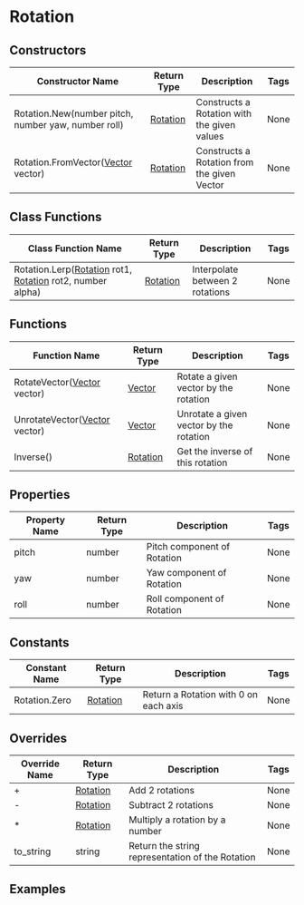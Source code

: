 # Rotation

## Constructors

| Constructor Name | Return Type | Description | Tags |
|---------------|-------------|-------------|------|
| Rotation.New(number pitch, number yaw, number roll) | [Rotation](rotation) | Constructs a Rotation with the given values | None |
| Rotation.FromVector([Vector](vector) vector) | [Rotation](rotation) | Constructs a Rotation from the given Vector | None |

## Class Functions

| Class Function Name | Return Type | Description | Tags |
|---------------|-------------|-------------|------|
| Rotation.Lerp([Rotation](rotation) rot1, [Rotation](rotation) rot2, number alpha) | [Rotation](rotation) | Interpolate between 2 rotations | None |

## Functions

| Function Name | Return Type | Description | Tags |
|---------------|-------------|-------------|------|
| RotateVector([Vector](vector) vector) | [Vector](vector) | Rotate a given vector by the rotation | None |
| UnrotateVector([Vector](vector) vector) | [Vector](vector) | Unrotate a given vector by the rotation | None |
| Inverse() | [Rotation](rotation) | Get the inverse of this rotation | None |

## Properties

| Property Name | Return Type | Description | Tags |
|---------------|-------------|-------------|------|
| pitch | number | 	Pitch component of Rotation | None |
| yaw | number | Yaw component of Rotation | None |
| roll | number | Roll component of Rotation | None |

## Constants

| Constant Name | Return Type | Description | Tags |
|---------------|-------------|-------------|------|
| Rotation.Zero | [Rotation](rotation) | Return a Rotation with 0 on each axis | None |

## Overrides

| Override Name | Return Type | Description | Tags |
|---------------|-------------|-------------|------|
| + | [Rotation](rotation) | Add 2 rotations | None |
| - | [Rotation](rotation) | Subtract 2 rotations | None |
| * | [Rotation](rotation) | Multiply a rotation by a number | None |
| to_string | string | Return the string representation of the Rotation | None |


## Examples